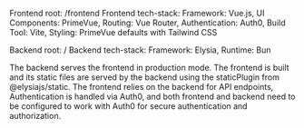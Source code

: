 Frontend root: /frontend
Frontend tech-stack:
Framework: Vue.js, UI Components: PrimeVue, Routing: Vue Router, Authentication: Auth0, Build Tool: Vite, Styling: PrimeVue defaults with Tailwind CSS

Backend root: /
Backend tech-stack:
Framework: Elysia, Runtime: Bun

The backend serves the frontend in production mode. The frontend is built and its static files are served by the backend using the staticPlugin from @elysiajs/static.
The frontend relies on the backend for API endpoints,
Authentication is handled via Auth0, and both frontend and backend need to be configured to work with Auth0 for secure authentication and authorization.

